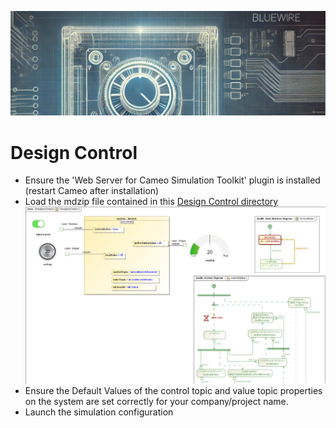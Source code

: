 ![project bluewire](../img/bluewire_logo_alt2.jpg)

# Design Control

* Ensure the 'Web Server for Cameo Simulation Toolkit' plugin is installed (restart Cameo after installation)
* Load the mdzip file contained in this [Design Control directory](/)
![design control](img/design_control.jpg)
* Ensure the Default Values of the control topic and value topic properties on the system are set correctly for your company/project name.
* Launch the simulation configuration